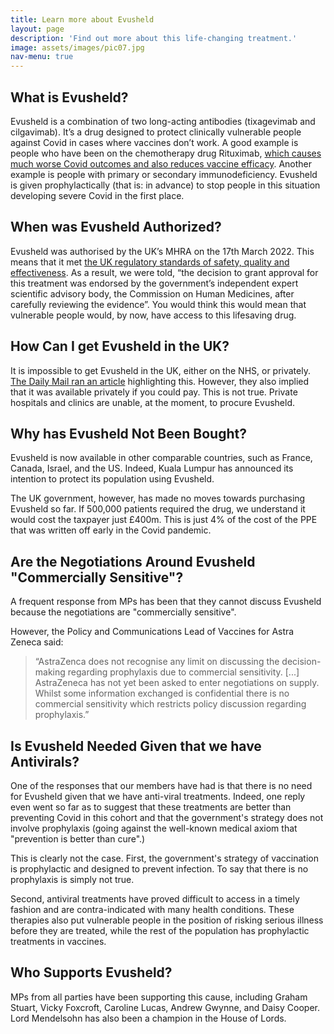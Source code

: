 ```yaml
---
title: Learn more about Evusheld
layout: page
description: 'Find out more about this life-changing treatment.'
image: assets/images/pic07.jpg
nav-menu: true
---
```

## What is Evusheld?
Evusheld is a combination of two long-acting antibodies (tixagevimab and cilgavimab). It’s a drug designed to protect clinically vulnerable people against Covid in cases where vaccines don’t work. A good example is people who have been on the chemotherapy drug Rituximab, [which causes much worse Covid outcomes and also reduces vaccine efficacy](https://doi.org/10.1016/S2665-9913(21)00418-5). Another example is people with primary or secondary immunodeficiency. Evusheld is given prophylactically (that is: in advance) to stop people in this situation developing severe Covid in the first place.

## When was Evusheld Authorized?
Evusheld was authorised by the UK’s MHRA on the 17th March 2022. This means that it met [the UK regulatory standards of safety, quality and effectiveness](https://www.gov.uk/government/news/evusheld-approved-to-prevent-covid-19-in-people-whose-immune-response-is-poor). As a result, we were told, “the decision to grant approval for this treatment was endorsed by the government’s independent expert scientific advisory body, the Commission on Human Medicines, after carefully reviewing the evidence”. You would think this would mean that vulnerable people would, by now, have access to this lifesaving drug.

## How Can I get Evusheld in the UK?
It is impossible to get Evusheld in the UK, either on the NHS, or privately. [The Daily Mail ran an article](https://www.dailymail.co.uk/health/article-10746187/Covid-19-Vulnerable-patients-denied-800-anti-viral-jab-unless-private.html) highlighting this. However, they also implied that it was available privately if you could pay. This is not true. Private hospitals and clinics are unable, at the moment, to procure Evusheld.

## Why has Evusheld Not Been Bought?
Evusheld is now available in other comparable countries, such as France, Canada, Israel, and the US. Indeed, Kuala Lumpur has announced its intention to protect its population using Evusheld.

The UK government, however, has made no moves towards purchasing Evusheld so far. If 500,000 patients required the drug, we understand it would cost the taxpayer just £400m. This is just 4% of the cost of the PPE that was written off early in the Covid pandemic.

## Are the Negotiations Around Evusheld "Commercially Sensitive"?
A frequent response from MPs has been that they cannot discuss Evusheld because the negotiations are "commercially sensitive".

However, the Policy and Communications Lead of Vaccines for Astra Zeneca said:

>“AstraZenca does not recognise any limit on discussing the decision-making regarding prophylaxis due to commercial sensitivity. [...] AstraZeneca has not yet been asked to enter negotiations on supply. Whilst some information exchanged is confidential there is no commercial sensitivity which restricts policy discussion regarding prophylaxis.”

## Is Evusheld Needed Given that we have Antivirals?
One of the responses that our members have had is that there is no need for Evusheld given that we have anti-viral treatments. Indeed, one reply even went so far as to suggest that these treatments are better than preventing Covid in this cohort and that the government's strategy does not involve prophylaxis (going against the well-known medical axiom that "prevention is better than cure".)

This is clearly not the case. First, the government's strategy of vaccination is prophylactic and designed to prevent infection. To say that there is no prophylaxis is simply not true.

Second, antiviral treatments have proved difficult to access in a timely fashion and are contra-indicated with many health conditions. These therapies also put vulnerable people in the position of risking serious illness before they are treated, while the rest of the population has prophylactic treatments in vaccines.

## Who Supports Evusheld?
MPs from all parties have been supporting this cause, including Graham Stuart, Vicky Foxcroft, Caroline Lucas, Andrew Gwynne, and Daisy Cooper. Lord Mendelsohn has also been a champion in the House of Lords.